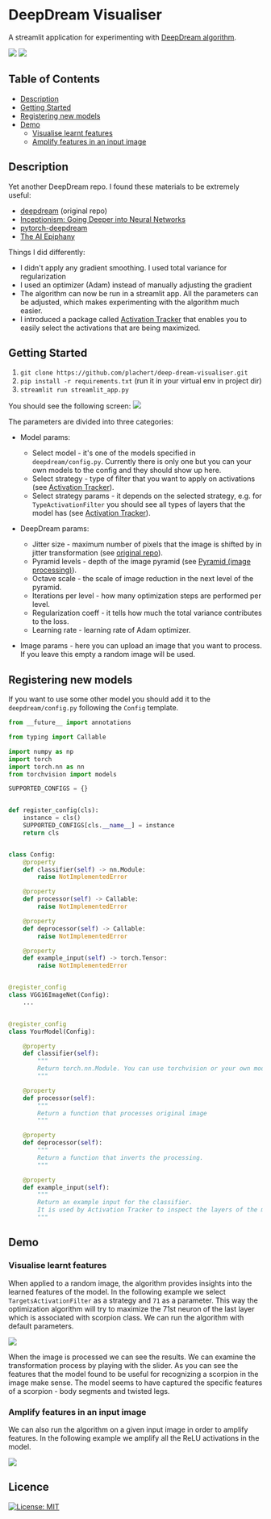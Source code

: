 # DeepDream Visualiser
A streamlit application for experimenting with [DeepDream algorithm](https://en.wikipedia.org/wiki/DeepDream).

![](https://github.com/plachert/deep-dream-visualiser/blob/main/examples/deep_dream_learnt_feats_short_demo.gif)
![](https://github.com/plachert/deep-dream-visualiser/blob/main/examples/deep_dream_amplify_short_demo.gif)

## Table of Contents
* [Description](#description)
* [Getting Started](#getting-started)
* [Registering new models](#registering-new-models)
* [Demo](#demo)
    * [Visualise learnt features](#visualise-learnt-features)
    * [Amplify features in an input image](#amplify-features-in-an-input-image)

##  Description
Yet another DeepDream repo. I found these materials to be extremely useful:
* [deepdream](https://github.com/google/deepdream) (original repo)
* [Inceptionism: Going Deeper into Neural Networks](https://ai.googleblog.com/2015/06/inceptionism-going-deeper-into-neural.html)
* [pytorch-deepdream](https://github.com/gordicaleksa/pytorch-deepdream)
* [The AI Epiphany](https://www.youtube.com/watch?v=6rVrh5gnpwk&t=478s)

Things I did differently:
* I didn't apply any gradient smoothing. I used total variance for regularization
* I used an optimizer (Adam) instead of manually adjusting the gradient
* The algorithm can now be run in a streamlit app. All the parameters can be adjusted, which makes experimenting with the algorithm much easier.
* I introduced a package called [Activation Tracker](https://github.com/plachert/activation_tracker) that enables you to easily select the activations that are being maximized.


## Getting Started
1. `git clone https://github.com/plachert/deep-dream-visualiser.git`
2. `pip install -r requirements.txt` (run it in your virtual env in project dir)
3. `streamlit run streamlit_app.py`

You should see the following screen:
![](https://github.com/plachert/deep-dream-visualiser/blob/main/examples/start_app.png)

The parameters are divided into three categories:
* Model params:
    * Select model - it's one of the models specified in `deepdream/config.py`. Currently there is only one but you can your own models to the config and they should show up here.
    * Select strategy - type of filter that you want to apply on activations (see [Activation Tracker](https://github.com/plachert/activation_tracker)).
    * Select strategy params - it depends on the selected strategy, e.g. for `TypeActivationFilter` you should see all types of layers that the model has (see [Activation Tracker](https://github.com/plachert/activation_tracker)).

* DeepDream params:
    * Jitter size - maximum number of pixels that the image is shifted by in jitter transformation (see [original repo](https://github.com/google/deepdream)).
    * Pyramid levels - depth of the image pyramid (see [Pyramid (image processing)](https://en.wikipedia.org/wiki/Pyramid_%28image_processing%29)).
    * Octave scale - the scale of image reduction in the next level of the pyramid.
    * Iterations per level - how many optimization steps are performed per level.
    * Regularization coeff - it tells how much the total variance contributes to the loss.
    * Learning rate - learning rate of Adam optimizer.

* Image params - here you can upload an image that you want to process. If you leave this empty a random image will be used.

## Registering new models
If you want to use some other model you should add it to the `deepdream/config.py` following the `Config` template.
```python
from __future__ import annotations

from typing import Callable

import numpy as np
import torch
import torch.nn as nn
from torchvision import models

SUPPORTED_CONFIGS = {}


def register_config(cls):
    instance = cls()
    SUPPORTED_CONFIGS[cls.__name__] = instance
    return cls


class Config:
    @property
    def classifier(self) -> nn.Module:
        raise NotImplementedError

    @property
    def processor(self) -> Callable:
        raise NotImplementedError

    @property
    def deprocessor(self) -> Callable:
        raise NotImplementedError

    @property
    def example_input(self) -> torch.Tensor:
        raise NotImplementedError


@register_config
class VGG16ImageNet(Config):
    ...


@register_config
class YourModel(Config):

    @property
    def classifier(self):
        """
        Return torch.nn.Module. You can use torchvision or your own models.
        """

    @property
    def processor(self):
        """
        Return a function that processes original image
        """

    @property
    def deprocessor(self):
        """
        Return a function that inverts the processing.
        """

    @property
    def example_input(self):
        """
        Return an example input for the classifier.
        It is used by Activation Tracker to inspect the layers of the model.
        """
```

## Demo
### Visualise learnt features
When applied to a random image, the algorithm  provides insights into the learned features of the model. In the following example we select `TargetsActivationFilter` as a strategy and `71` as a parameter. This way the optimization algorithm will try to maximize the 71st neuron of the last layer which is associated with scorpion class. We can run the algorithm with default parameters.

![](https://github.com/plachert/deep-dream-visualiser/blob/main/examples/show_scorpion.gif)

When the image is processed we can see the results. We can examine the transformation process by playing with the slider. As you can see the features that the model found to be useful for recognizing a scorpion in the image make sense. The model seems to have captured the specific features of a scorpion - body segments and twisted legs.

### Amplify features in an input image
We can also run the algorithm on a given input image in order to amplify features. In the following example we amplify all the ReLU activations in the model.

![](https://github.com/plachert/deep-dream-visualiser/blob/main/examples/show_sky.gif)

## Licence

[![License: MIT](https://img.shields.io/badge/License-MIT-yellow.svg)](https://github.com/plachert/deep-dream-visualiser/blob/main/LICENSE)
